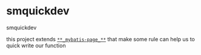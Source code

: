 # smquickdev
smquickdev

this project extends [`**_mybatis-page_**`](https://github.com/monee1988/mybatis-page)
that make some rule can help us to quick write our function